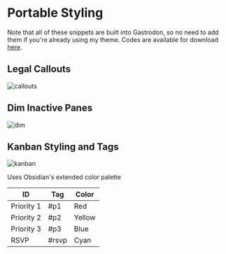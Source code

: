 # Portable Styling
Note that all of these snippets are built into Gastrodon, so no need to add them if you're already using my theme.
Codes are available for download [here](snippets/personal).
## Legal Callouts
![callouts](https://github.com/user-attachments/assets/f6bd219f-97bf-4890-b4ac-a28f132e567c)
## Dim Inactive Panes
![dim](https://github.com/user-attachments/assets/7155b275-b40d-4667-8992-e2dfd1ccb00e)

## Kanban Styling and Tags
![kanban](https://github.com/user-attachments/assets/8a1e9184-4e09-40cc-8874-cf6411583dfb)

Uses Obsidian's extended color palette

| ID         | Tag   | Color  |
| ---------- | ----- | ------ |
| Priority 1 | #p1   | Red    |
| Priority 2 | #p2   | Yellow |
| Priority 3 | #p3   | Blue   |
| RSVP       | #rsvp | Cyan   |
